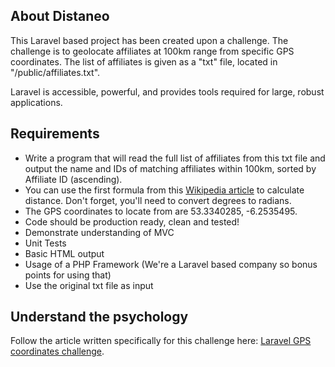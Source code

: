 
## About Distaneo

This Laravel based project has been created upon a challenge.
The challenge is to geolocate affiliates at 100km range from specific GPS coordinates.
The list of affiliates is given as a "txt" file, located in "/public/affiliates.txt".

Laravel is accessible, powerful, and provides tools required for large, robust applications.

## Requirements

- Write a program that will read the full list of affiliates from this txt file and output the name and IDs of matching affiliates within 100km, sorted by Affiliate ID (ascending).
- You can use the first formula from this [Wikipedia article](https://en.wikipedia.org/wiki/Great-circle_distance) to calculate distance. Don't forget, you'll need to convert degrees to radians.
- The GPS coordinates to locate from are 53.3340285, -6.2535495.
- Code should be production ready, clean and tested!
- Demonstrate understanding of MVC
- Unit Tests
- Basic HTML output
- Usage of a PHP Framework (We're a Laravel based company so bonus points for using that)
- Use the original txt file as input 

## Understand the psychology

Follow the article written specifically for this challenge here: [Laravel GPS coordinates challenge](https://edouard-kombo.medium.com/locate-people-at-a-specific-distance-range-from-gps-coordinates-using-laravel-ee07e0c6b601).


